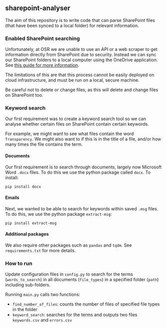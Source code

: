 ## sharepoint-analyser

The aim of this repository is to write code that can parse SharePoint files (that have been synced to a local folder) for relevant information.

### Enabled SharePoint searching

Unfortunately, at OSR we are unable to use an API or a web scraper to get information directly from SharePoint due to security. Instead we can sync our SharePoint folders to a local computer using the OneDrive application. See [this guide for more information](https://support.microsoft.com/en-us/office/sync-sharepoint-files-and-folders-87a96948-4dd7-43e4-aca1-53f3e18bea9b).

The limitations of this are that this process cannot be easily deployed on cloud infrastructure, and must be run on a local, secure machine.

Be careful not to delete or change files, as this will delete and change files on SharePoint too.

### Keyword search

Our first requirement was to create a keyword search tool so we can analyse whether certain files on SharePoint contain certain keywords.

For example, we might want to see what files contain the word `Transparency`. We might also want to if this is in the title of a file, and/or how many times the file contains the term.

#### Documents

Our first requirement is to search through documents, largely now Microsoft Word `.docx` files. To do this we use the python package called `docx`. To install:

`pip install docx`

#### Emails

Next, we wanted to be able to search for keywords within saved `.msg` files. To do this, we use the python package `extract-msg`:

`pip install extract-msg`

#### Additional packages

We also require other packages such as `pandas` and `tqdm`. See `requirements.txt` for more details.

### How to run

Update configuration files in `config.py` to search for the terms (`words_to_search`) in all documents (`file_types`) in a specified folder (`path`) including sub-folders.

Running `main.py` calls two functions:

- `find_number_of_files`: counts the number of files of specified file types in the folder
- `keyword_search`: searches for the terms and outputs two files `keywords.csv` and `errors.csv`



